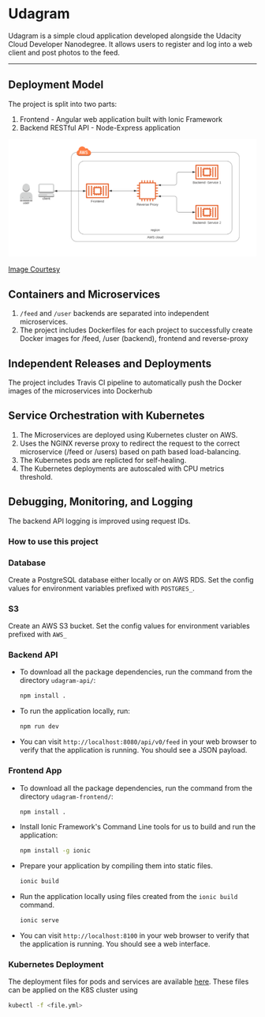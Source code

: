 # Udagram

Udagram is a simple cloud application developed alongside the Udacity Cloud Developer Nanodegree. It allows users to register and log into a web client and post photos to the feed.

----

## Deployment Model

The project is split into two parts:
1. Frontend - Angular web application built with Ionic Framework
2. Backend RESTful API - Node-Express application

![DeploymentModel](/screenshots/Deployment_model.png)

[Image Courtesy](https://blog.juadel.com/2020/05/15/create-a-kubernetes-cluster-in-amazon-eks-using-a-reverse-proxy/)

## Containers and Microservices

1. `/feed` and `/user` backends are separated into independent microservices.
2. The project includes Dockerfiles for each project to successfully create Docker images for /feed, /user (backend), frontend and reverse-proxy

## Independent Releases and Deployments

The project includes Travis CI pipeline to automatically push the Docker images of the microservices into Dockerhub

## Service Orchestration with Kubernetes

1. The Microservices are deployed using Kubernetes cluster on AWS.
2. Uses the NGINX reverse proxy to redirect the request to the correct microservice (/feed or /users) based on path based load-balancing.
3. The Kubernetes pods are replicted for self-healing.
4. The Kubernetes deployments are autoscaled with CPU metrics threshold. 

## Debugging, Monitoring, and Logging

The backend API logging is improved using request IDs.

### How to use this project

### Database
Create a PostgreSQL database either locally or on AWS RDS. Set the config values for environment variables prefixed with `POSTGRES_`.

### S3
Create an AWS S3 bucket. Set the config values for environment variables prefixed with `AWS_`

### Backend API
* To download all the package dependencies, run the command from the directory `udagram-api/`:
    ```bash
    npm install .
    ```
* To run the application locally, run:
    ```bash
    npm run dev
    ```
* You can visit `http://localhost:8080/api/v0/feed` in your web browser to verify that the application is running. You should see a JSON payload.

### Frontend App
* To download all the package dependencies, run the command from the directory `udagram-frontend/`:
    ```bash
    npm install .
    ```
* Install Ionic Framework's Command Line tools for us to build and run the application:
    ```bash
    npm install -g ionic
    ```
* Prepare your application by compiling them into static files.
    ```bash
    ionic build
    ```
* Run the application locally using files created from the `ionic build` command.
    ```bash
    ionic serve
    ```
* You can visit `http://localhost:8100` in your web browser to verify that the application is running. You should see a web interface.

### Kubernetes Deployment

The deployment files for pods and services are available [here](https://github.com/realnitinworks/udagram/tree/master/udagram-deployment).
These files can be applied on the K8S cluster using

```bash
kubectl -f <file.yml>
```


